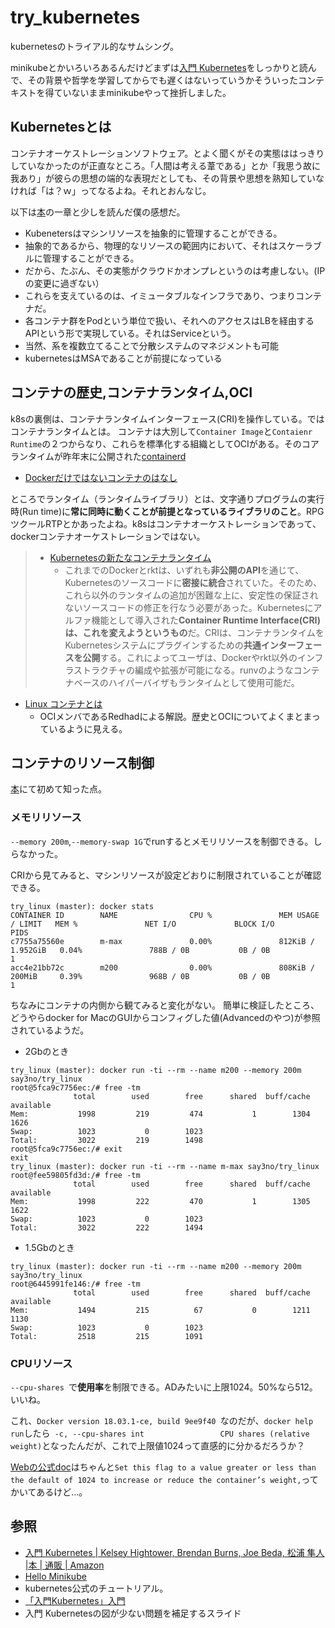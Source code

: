 # try_kubernetes

kubernetesのトライアル的なサムシング。

minikubeとかいろいろあるんだけどまずは[入門 Kubernetes][1]をしっかりと読んで、その背景や哲学を学習してからでも遅くはないっていうかそういったコンテキストを得ていないままminikubeやって挫折しました。

## Kubernetesとは
コンテナオーケストレーションソフトウェア。とよく聞くがその実態ははっきりしていなかったのが正直なところ。「人間は考える葦である」とか「我思う故に我あり」が彼らの思想の端的な表現だとしても、その背景や思想を熟知していなければ「は？ｗ」ってなるよね。それとおんなじ。

以下は[本][1]の一章と少しを読んだ僕の感想だ。
 - Kubenetersはマシンリソースを抽象的に管理することができる。
 - 抽象的であるから、物理的なリソースの範囲内において、それはスケーラブルに管理することができる。
 - だから、たぶん、その実態がクラウドかオンプレというのは考慮しない。(IPの変更に過ぎない）
 - これらを支えているのは、イミュータブルなインフラであり、つまりコンテナだ。
 - 各コンテナ群をPodという単位で扱い、それへのアクセスはLBを経由するAPIという形で実現している。それはServiceという。
 - 当然、系を複数立てることで分散システムのマネジメントも可能
 - kubernetesはMSAであることが前提になっている


## コンテナの歴史,コンテナランタイム,OCI

k8sの裏側は、コンテナランタイムインターフェース(CRI)を操作している。ではコンテナランタイムとは。
コンテナは大別して`Container Image`と`Contaienr Runtime`の２つからなり、これらを標準化する組織としてOCIがある。そのコアランタイムが昨年末に公開された[containerd](https://containerd.io)

 - [Dockerだけではないコンテナのはなし][3]

ところでランタイム（ランタイムライブラリ）とは、文字通りプログラムの実行時(Run time)に**常に同時に動くことが前提となっているライブラリのこと**。RPGツクールRTPとかあったよね。k8sはコンテナオーケストレーションであって、dockerコンテナオーケストレーションではない。

> - [Kubernetesの新たなコンテナランタイム][4]
>   - これまでのDockerとrktは、いずれも**非公開のAPI**を通じて、Kubernetesのソースコードに**密接に統合**されていた。そのため、これら以外のランタイムの追加が困難な上に、安定性の保証されないソースコードの修正を行なう必要があった。Kubernetesにアルファ機能として導入された**Container Runtime Interface(CRI)は、これを変えようというもの**だ。CRIは、コンテナランタイムをKubernetesシステムにプラグインするための**共通インターフェースを公開**する。これによってユーザは、Dockerやrkt以外のインフラストラクチャの編成や拡張が可能になる。runvのようなコンテナベースのハイパーバイザもランタイムとして使用可能だ。

 - [Linux コンテナとは][5]
   - OCIメンバであるRedhadによる解説。歴史とOCIについてよくまとまっているように見える。

## コンテナのリソース制御
[本][1]にて初めて知った点。

### メモリリソース
`--memory 200m`,`--memory-swap 1G`でrunするとメモリリソースを制御できる。しらなかった。

CRIから見てみると、マシンリソースが設定どおりに制限されていることが確認できる。

```
try_linux (master): docker stats
CONTAINER ID        NAME                CPU %               MEM USAGE / LIMIT   MEM %               NET I/O             BLOCK I/O           PIDS
c7755a75560e        m-max               0.00%               812KiB / 1.952GiB   0.04%               788B / 0B           0B / 0B             1
acc4e21bb72c        m200                0.00%               808KiB / 200MiB     0.39%               968B / 0B           0B / 0B             1
```

ちなみにコンテナの内側から観てみると変化がない。
簡単に検証したところ、どうやらdocker for MacのGUIからコンフィグした値(Advancedのやつ)が参照されているようだ。

 - 2Gbのとき
```
try_linux (master): docker run -ti --rm --name m200 --memory 200m say3no/try_linux
root@5fca9c7756ec:/# free -tm
              total        used        free      shared  buff/cache   available
Mem:           1998         219         474           1        1304        1626
Swap:          1023           0        1023
Total:         3022         219        1498
root@5fca9c7756ec:/# exit
exit
try_linux (master): docker run -ti --rm --name m-max say3no/try_linux
root@fee59805fd3d:/# free -tm
              total        used        free      shared  buff/cache   available
Mem:           1998         222         470           1        1305        1622
Swap:          1023           0        1023
Total:         3022         222        1494
```

 - 1.5Gbのとき
```
try_linux (master): docker run -ti --rm --name m200 --memory 200m say3no/try_linux
root@6445991fe146:/# free -tm
              total        used        free      shared  buff/cache   available
Mem:           1494         215          67           0        1211        1130
Swap:          1023           0        1023
Total:         2518         215        1091
```

### CPUリソース
`--cpu-shares `で**使用率**を制限できる。ADみたいに上限1024。50%なら512。いいね。

これ、`Docker version 18.03.1-ce, build 9ee9f40
`なのだが、`docker help run`したら`  -c, --cpu-shares int                 CPU shares (relative weight)
`となったんだが、これで上限値1024って直感的に分かるだろうか？

[Webの公式doc](https://docs.docker.com/config/containers/resource_constraints/#configure-the-default-cfs-scheduler)はちゃんと`Set this flag to a value greater or less than the default of 1024 to increase or reduce the container’s weight,`ってかいてあるけど…。




## 参照

 - [入門 Kubernetes | Kelsey Hightower, Brendan Burns, Joe Beda, 松浦 隼人 |本 | 通販 | Amazon][1]
 - [Hello Minikube][2]
  - kubernetes公式のチュートリアル。
 - [「入門Kubernetes」入門][6]
  - 入門 Kubernetesの図が少ない問題を補足するスライド




[1]: https://www.amazon.co.jp/入門-Kubernetes-Kelsey-Hightower/dp/4873118409/
[2]: https://kubernetes.io/docs/tutorials/hello-minikube/
[3]: https://www.slideshare.net/potix2_jp/docker-77560696
[4]: https://www.infoq.com/jp/news/2017/06/alternative-kubernetes-runtimes
[5]: https://www.redhat.com/ja/topics/containers/whats-a-linux-container 
[6]: https://speakerdeck.com/doublemarket/20180609-gcpug-hiroshima-number-4?slide=1


